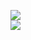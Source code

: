 [![](https://img.shields.io/badge/Made%20With-Github%20Spray-lightgrey.svg?style=for-the-badge&logo=github)](https://github.com/Annihil/github-spray#17367)  
[![](https://i.imgur.com/2DrTn0Z.gif)](https://github.com/Annihil/github-spray)